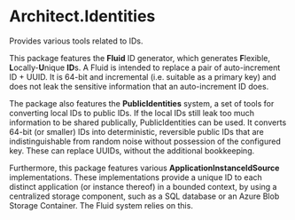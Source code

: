 # Architect.Identities

Provides various tools related to IDs.

This package features the **Fluid** ID generator, which generates **F**lexible, **L**ocally-**U**nique **ID**s. A Fluid is intended to replace a pair of auto-increment ID + UUID. It is 64-bit and incremental (i.e. suitable as a primary key) and does not leak the sensitive information that an auto-increment ID does.

The package also features the **PublicIdentities** system, a set of tools for converting local IDs to public IDs. If the local IDs still leak too much information to be shared publically, PublicIdentities can be used. It converts 64-bit (or smaller) IDs into deterministic, reversible public IDs that are indistinguishable from random noise without possession of the configured key. These can replace UUIDs, without the additional bookkeeping.

Furthermore, this package features various **ApplicationInstanceIdSource** implementations. These implementations provide a unique ID to each distinct application (or instance thereof) in a bounded context, by using a centralized storage component, such as a SQL database or an Azure Blob Storage Container. The Fluid system relies on this.
